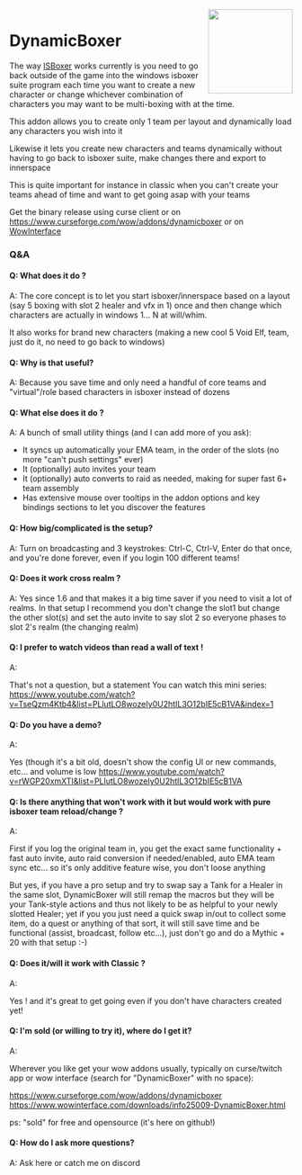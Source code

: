 <img src="https://raw.githubusercontent.com/mooreatv/DynamicBoxer/master/DynamicBoxer.png" height=150 width=150 align=right>

# DynamicBoxer

The way [ISBoxer](http://isboxer.com/wiki/WoW:Quicker_Start_Guide?from=DynamicBoxer) works currently is you need to go back outside of the game into the windows isboxer suite program each time you want to create a new character or change whichever combination of characters you may want to be multi-boxing with at the time.

This addon allows you to create only 1 team per layout and dynamically load any characters you wish into it

Likewise it lets you create new characters and teams dynamically without having to go back to isboxer suite, make changes there and export to innerspace

This is quite important for instance in classic when you can't create your teams ahead of time and want to get going asap with your teams

Get the binary release using curse client or on https://www.curseforge.com/wow/addons/dynamicboxer or on [WowInterface](https://www.wowinterface.com/downloads/info25009-DynamicBoxer.html)


### Q&A

#### Q: What does it do ?
A:
The core concept is to let you start isboxer/innerspace based on a layout (say 5 boxing with slot 2 healer and vfx in 1) once and then change which characters are actually in windows 1... N at will/whim.

It also works for brand new characters (making a new cool 5 Void Elf, team, just do it, no need to go back to windows)

#### Q: Why is that useful?

A:
Because you save time and only need a handful of core teams and "virtual"/role based characters in isboxer instead of dozens

#### Q: What else does it do ?
A:
A bunch of small utility things (and I can add more of you ask):
- It syncs up automatically your EMA team, in the order of the slots (no more "can't push settings" ever)
- It (optionally) auto invites your team
- It (optionally) auto converts to raid as needed, making for super fast 6+ team assembly
- Has extensive mouse over tooltips in the addon options and key bindings sections to let you discover the features


#### Q: How big/complicated is the setup?
A:
Turn on broadcasting and 3 keystrokes: Ctrl-C, Ctrl-V, Enter 
do that once, and you're done forever, even if you login 100 different teams!

#### Q: Does it work cross realm ?
A:
Yes since 1.6 and that makes it a big time saver if you need to visit a lot of realms.
In that setup I recommend you don't change the slot1 but change the other slot(s) and set the auto invite to say slot 2 so everyone phases to slot 2's realm (the changing realm)


#### Q: I prefer to watch videos than read a wall of text !
A: 

That's not a question, but a statement  You can watch this mini series:
https://www.youtube.com/watch?v=TseQzm4Ktb4&list=PLlutLO8wozeIy0U2htIL3O12bIE5cB1VA&index=1

#### Q: Do you have a demo?
A: 

Yes (though it's a bit old, doesn't show the config UI or new commands, etc... and volume is low
https://www.youtube.com/watch?v=rWGP20xmXTI&list=PLlutLO8wozeIy0U2htIL3O12bIE5cB1VA

#### Q: Is there anything that won't work with it but would work with pure isboxer team reload/change ?
A:

First if you log the original team in, you get the exact same functionality + fast auto invite, auto raid conversion if needed/enabled, auto EMA team sync etc... so it's only additive feature wise, you don't loose anything

But yes, if you have a pro setup and try to swap say a Tank for a Healer in the same slot, DynamicBoxer will still remap the macros but they will be your Tank-style actions and thus not likely to be as helpful to your newly slotted Healer; yet if you you just need a quick swap in/out to collect some item, do a quest or anything of that sort, it will still save time and be functional (assist, broadcast, follow etc...), just don't go and do a Mythic + 20 with that setup :-)

#### Q: Does it/will it work with Classic ?
A:

Yes ! and it's great to get going even if you don't have characters created yet!

#### Q: I'm sold (or willing to try it), where do I get it?
A:

Wherever you like get your wow addons usually, typically on curse/twitch app or wow interface (search for "DynamicBoxer" with no space):

https://www.curseforge.com/wow/addons/dynamicboxer
https://www.wowinterface.com/downloads/info25009-DynamicBoxer.html

ps: "sold" for free and opensource (it's here on github!)


#### Q: How do I ask more questions?

A: 
Ask here or catch me on discord
